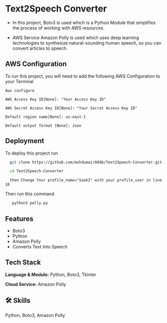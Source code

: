 # Text2Speech Converter

- In this project, Boto3 is used which is a Python Module that simplifies the process of working with AWS resources.

- AWS Service Amazon Polly is used which uses deep learning technologies to synthesize natural-sounding human speech, so you can convert articles to speech.

## AWS Configuration

To run this project, you will need to add the following AWS Configuration to your Terminal

`Aws configure`

`AWS Access Key ID[None]: "Your Access Key ID"`

`AWS Secret Access Key ID[None]: "Your Secret Access Key ID"`

`Default region name[None]: us-east-1`

`Default output format [None]: Json`

## Deployment

To deploy this project run

```bash
  git clone https://github.com/mohdumair8896/Text2Speech-Converter.git
```
```bash
  cd Text2Speech-Converter
```
```
  then Change Your profile_name="Saak2" with your profile_user in line 16
```
 
  Then run this command
```bash
   python3 polly.py
```
## Features

- Boto3
- Python
- Amazon Polly
- Converts Text Into Speech


## Tech Stack

**Language & Module:** Python, Boto3, Tkinter

**Cloud Service:** Amazon Polly
## 🛠 Skills
Python, Boto3, Amazon Polly
